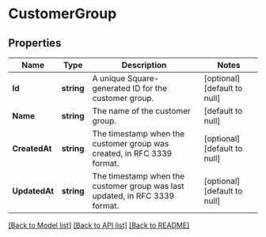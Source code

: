 # CustomerGroup

## Properties
Name | Type | Description | Notes
------------ | ------------- | ------------- | -------------
**Id** | **string** | A unique Square-generated ID for the customer group. | [optional] [default to null]
**Name** | **string** | The name of the customer group. | [default to null]
**CreatedAt** | **string** | The timestamp when the customer group was created, in RFC 3339 format. | [optional] [default to null]
**UpdatedAt** | **string** | The timestamp when the customer group was last updated, in RFC 3339 format. | [optional] [default to null]

[[Back to Model list]](../README.md#documentation-for-models) [[Back to API list]](../README.md#documentation-for-api-endpoints) [[Back to README]](../README.md)

